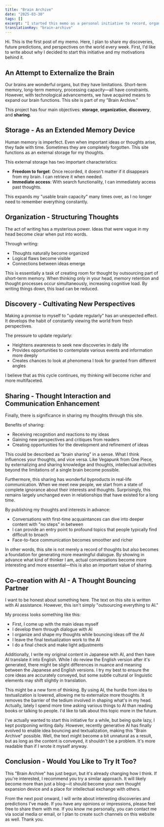 ```yaml
---
title: "Brain Archive"
date: "2025-03-30"
tags: []
excerpt: "I started this memo as a personal initiative to record, organize, and share my thoughts, discoveries, and learnings."
translationKey: "brain-archive"
---
```


Hi. This is the first post of my memo. Here, I plan to share my discoveries, future predictions, and perspectives on the world every week. First, I'd like to write about why I decided to start this initiative and my motivations behind it.

## An Attempt to Externalize the Brain

Our brains are wonderful organs, but they have limitations. Short-term memory, long-term memory, processing capacity—all have constraints. However, with technological advancements, we have acquired means to expand our brain functions. This site is part of my "Brain Archive."

This project has four main objectives: **storage**, **organization**, **discovery**, and **sharing**.

## Storage - As an Extended Memory Device

Human memory is imperfect. Even when important ideas or thoughts arise, they fade with time. Sometimes they are completely forgotten. This site functions as an external storage for my thoughts.

This external storage has two important characteristics:

- **Freedom to forget**: Once recorded, it doesn't matter if it disappears from my brain. I can retrieve it when needed.
- **Immediate access**: With search functionality, I can immediately access past thoughts.

This expands my "usable brain capacity" many times over, as I no longer need to remember everything constantly.

## Organization - Structuring Thoughts

The act of writing has a mysterious power. Ideas that were vague in my head become clear when put into words.

Through writing:

- Thoughts naturally become organized
- Logical flaws become visible
- Connections between ideas emerge

This is essentially a task of creating room for thought by outsourcing part of short-term memory. When thinking only in your head, memory retention and thought processes occur simultaneously, increasing cognitive load. By writing things down, this load can be reduced.

## Discovery - Cultivating New Perspectives

Making a promise to myself to "update regularly" has an unexpected effect. It develops the habit of constantly viewing the world from fresh perspectives.

The pressure to update regularly:

- Heightens awareness to seek new discoveries in daily life
- Provides opportunities to contemplate various events and information more deeply
- Creates chances to look at phenomena I took for granted from different angles

I believe that as this cycle continues, my thinking will become richer and more multifaceted.

## Sharing - Thought Interaction and Communication Enhancement

Finally, there is significance in sharing my thoughts through this site.

Benefits of sharing:

- Receiving recognition and reactions to my ideas
- Gaining new perspectives and critiques from readers
- Creating opportunities for the development and refinement of ideas

This could be described as "brain sharing" in a sense. What I think influences your thoughts, and vice versa. Like Vegapunk from One Piece, by externalizing and sharing knowledge and thoughts, intellectual activities beyond the limitations of a single brain become possible.

Furthermore, this sharing has wonderful byproducts in real-life communication. When we meet new people, we start from a state of complete ignorance about their interests and thoughts. Surprisingly, this remains largely unchanged even in relationships that have existed for a long time.

By publishing my thoughts and interests in advance:

- Conversations with first-time acquaintances can dive into deeper content with "no steps" in between
- I can provide an entry point to profound topics that people typically find difficult to broach
- Face-to-face communication becomes smoother and richer

In other words, this site is not merely a record of thoughts but also becomes a foundation for generating more meaningful dialogue. By showing in advance what kind of thinker I am, actual conversations become more interesting and more essential—this is also an important value of sharing.

## Co-creation with AI - A Thought Bouncing Partner

I want to be honest about something here. The text on this site is written with AI assistance. However, this isn't simply "outsourcing everything to AI."

My process looks something like this:

- First, I come up with the main ideas myself
- I develop them through dialogue with AI
- I organize and shape my thoughts while bouncing ideas off the AI
- I leave the final textualization work to the AI
- I do a final check and make light adjustments

Additionally, I write my original content in Japanese with AI, and then have AI translate it into English. While I do review the English version after it's generated, there might be slight differences in nuance and meaning between the Japanese and English versions. I try my best to ensure the core ideas are accurately conveyed, but some subtle cultural or linguistic elements may shift slightly in translation.

This might be a new form of thinking. By using AI, the hurdle from idea to textualization is lowered, allowing me to externalize more thoughts. It removes the barrier of the tedium involved in shaping what's in my head. Actually, lately I spend more time asking various things to AI than reading books or talking to people. I'd like to talk about this topic more in the future.

I've actually wanted to start this initiative for a while, but being quite lazy, I kept postponing writing daily. However, recently generative AI has finally evolved to enable idea bouncing and textualization, making this "Brain Archive" possible. Well, the text might become a bit unnatural as a result, but as long as the content is conveyed, it shouldn't be a problem. It's more readable than if I wrote it myself anyway.

## Conclusion - Would You Like to Try It Too?

This "Brain Archive" has just begun, but it's already changing how I think. If you're interested, I recommend you try a similar approach. It will likely become more than just a blog—it should become your own thought expansion device and a place for intellectual exchange with others.

From the next post onward, I will write about interesting discoveries and predictions I've made.
If you have any opinions or impressions, please feel free to share them with me. If you know me personally, you can contact me via social media or email, or I plan to create such channels on this website as well. Thank you.